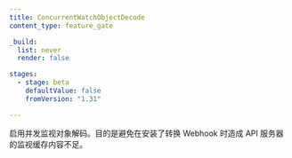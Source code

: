 ```yaml
---
title: ConcurrentWatchObjectDecode
content_type: feature_gate

_build:
  list: never
  render: false

stages:
  - stage: beta
    defaultValue: false
    fromVersion: "1.31"

---
```


<!--
Enable concurrent watch object decoding. This is to avoid starving the API server's
watch cache when a conversion webhook is installed.
-->
启用并发监视对象解码。目的是避免在安装了转换 Webhook 时造成 API 服务器的监视缓存内容不足。
